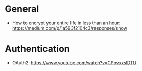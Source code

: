 # General
- How to encrypt your entire life in less than an hour: https://medium.com/p/1a593f2104c3/responses/show

# Authentication
- OAuth2: https://www.youtube.com/watch?v=CPbvxxslDTU

